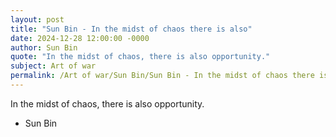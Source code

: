 ```yaml
---
layout: post
title: "Sun Bin - In the midst of chaos there is also"
date: 2024-12-28 12:00:00 -0000
author: Sun Bin
quote: "In the midst of chaos, there is also opportunity."
subject: Art of war
permalink: /Art of war/Sun Bin/Sun Bin - In the midst of chaos there is also
---
```


In the midst of chaos, there is also opportunity.

- Sun Bin
